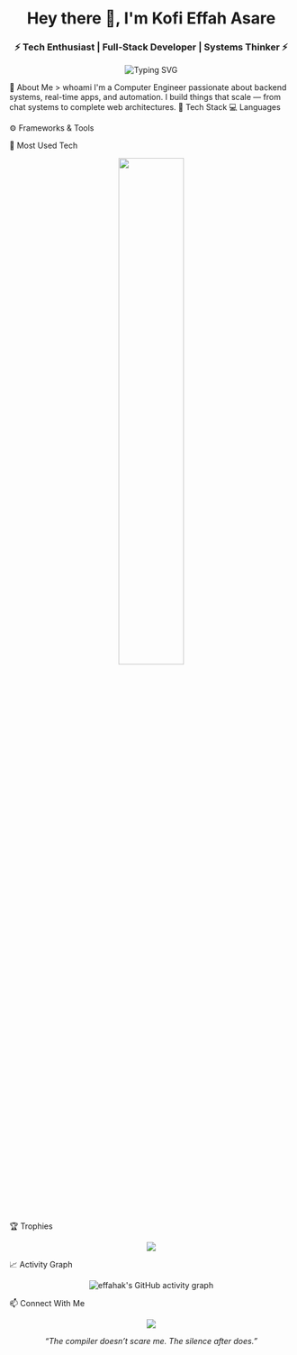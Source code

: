 <h1 align="center">Hey there 👋, I'm Kofi Effah Asare</h1> <h3 align="center">⚡ Tech Enthusiast | Full-Stack Developer | Systems Thinker ⚡</h3>
<p align="center"> <img src="https://readme-typing-svg.demolab.com?font=Fira+Code&pause=1000&center=true&vCenter=true&width=435&lines=Building+cool+things+with+code;Passionate+about+automation+%26+AI;Breaking+%7C+Fixing+%7C+Improving+Systems;Always+learning+something+new" alt="Typing SVG" /> </p>
🚀 About Me
> whoami
I'm a Computer Engineer passionate about backend systems, real-time apps, and automation.
I build things that scale — from chat systems to complete web architectures.
🧠 Tech Stack
💻 Languages



⚙️ Frameworks & Tools








🧩 Most Used Tech
<p align="center"> <img width="48%" src="https://github-readme-stats.vercel.app/api/top-langs/?username=effahak&layout=compact&theme=tokyonight&hide_border=true" /> </p>
🏆 Trophies
<p align="center"> <img src="https://github-profile-trophy.vercel.app/?username=effahak&theme=onedark&margin-w=10&margin-h=10&no-bg=true&no-frame=true" /> </p>
📈 Activity Graph
<p align="center"> <img src="https://github-readme-activity-graph.vercel.app/graph?username=effahak&theme=tokyo-night&hide_border=true&bg_color=00000000" alt="effahak's GitHub activity graph" /> </p>
📫 Connect With Me
<p align="center"> <a href="https://www.linkedin.com/in/kofi-effah-asare-24b076331" target="_blank"> <img src="https://img.shields.io/badge/LinkedIn-Kofi%20Effah%20Asare-blue?style=flat-square&logo=linkedin"> </a> </p>
<p align="center"> <i>“The compiler doesn’t scare me. The silence after does.”</i> </p>
